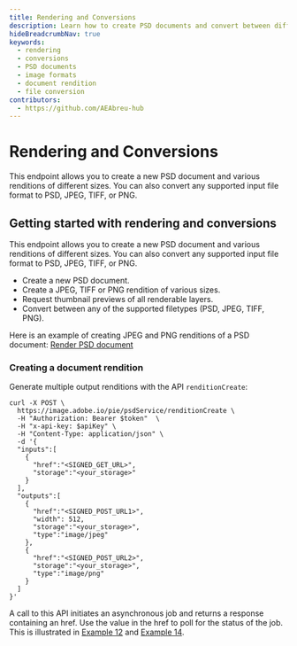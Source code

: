 ```yaml
---
title: Rendering and Conversions
description: Learn how to create PSD documents and convert between different image formats using the Rendering and Conversions API endpoint
hideBreadcrumbNav: true
keywords:
  - rendering
  - conversions
  - PSD documents
  - image formats
  - document rendition
  - file conversion
contributors:
  - https://github.com/AEAbreu-hub
---
```


# Rendering and Conversions

This endpoint allows you to create a new PSD document and various renditions of different sizes. You can also convert any supported input file format to PSD, JPEG, TIFF, or PNG.

## Getting started with rendering and conversions

This endpoint allows you to create a new PSD document and various renditions of different sizes. You can also convert any supported input file format to PSD, JPEG, TIFF, or PNG.

* Create a new PSD document.
* Create a JPEG, TIFF or PNG rendition of various sizes.
* Request thumbnail previews of all renderable layers.
* Convert between any of the supported filetypes (PSD, JPEG, TIFF, PNG).

Here is an example of creating JPEG and PNG renditions of a PSD document:
[Render PSD document][1]

### Creating a document rendition

Generate multiple output renditions with the API `renditionCreate`:

```shell
curl -X POST \
  https://image.adobe.io/pie/psdService/renditionCreate \
  -H "Authorization: Bearer $token"  \
  -H "x-api-key: $apiKey" \
  -H "Content-Type: application/json" \
  -d '{
  "inputs":[
    {
      "href":"<SIGNED_GET_URL>",
      "storage":"<your_storage>"
    }
  ],
  "outputs":[
    {
      "href":"<SIGNED_POST_URL1>",          
      "width": 512,
      "storage":"<your_storage>",
      "type":"image/jpeg"      
    },
    {
      "href":"<SIGNED_POST_URL2>",
      "storage":"<your_storage>",
      "type":"image/png"
    }
  ]
}'
```

A call to this API initiates an asynchronous job and returns a response containing an href. Use the value in the href to poll for the status of the job. This is illustrated in [Example 12][2] and [Example 14][3].

<!-- Links -->
[1]: /guides/code_sample/index.md#create-a-document-rendition
[2]: /guides/code_sample/index.md#fetch-the-status-of-an-api
[3]: /guides/code_sample/index.md#poll-for-job-status-for-all-other-apis
